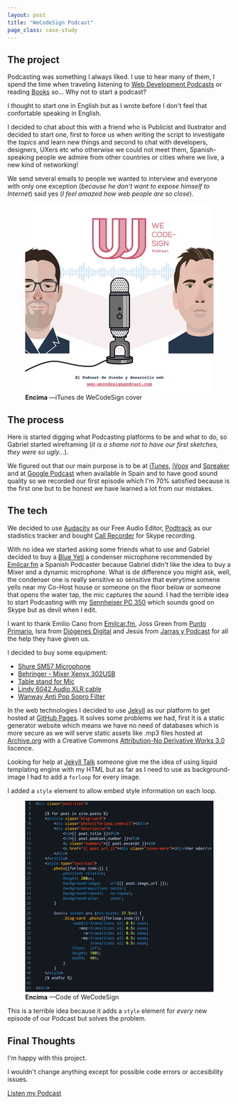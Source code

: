 ```yaml
---
layout: post
title: "WeCodeSign Podcast"
page_class: case-study
---
```


## The project

Podcasting was something I always liked. I use to hear many of them, I spend the time when traveling listening to <a class="link link--special" href="/resources/#podcasts/"  target="_blank" rel="noopener noreferrer">Web Development Podcasts</a> or reading <a class="link link--special" href="/resources/#books"  target="_blank" rel="noopener noreferrer">Books</a> so... Why not to start a podcast?

I thought to start one in English but as I wrote before I don't feel that confortable speaking in English.

I decided to chat about this with a friend who is Publicist and Ilustrator and decided to start one, first to force us when writing the script to investigate the _topics_ and learn new things and second to chat with developers, designers, UXers etc who otherwise we could not meet them, Spanish-speaking people we admire from other countries or cities where we live, a new kind of networking!

We send several emails to people we wanted to interview and everyone with only one exception (_because he don't want to expose himself to Internet_) said yes (_I feel amazed how web people are so close_).

<figure class="picture">
    <img src="/assets/images/proyecto-wecodesign-1.jpg" alt="Portada en iTunes de WeCodeSign.">
    <figcaption class="caption">
        <b title="encima">Encima</b>
        &mdash;iTunes de WeCodeSign cover
    </figcaption>
</figure>

## The process

Here is started digging what Podcasting platforms to be and what to do, so Gabriel started wireframing (_it is a shame not to have our first sketches, they were so ugly..._).

We figured out that our main purpose is to be at <a class="link link--special" href="https://itunes.apple.com/es/podcast/wecodesign-podcast/id1113501272?l=en"  target="_blank" rel="noopener noreferrer">iTunes</a>, <a class="link link--special" href="http://www.ivoox.com/escuchar-audios-wecodesign-podcast_al_5101204_1.html"  target="_blank" rel="noopener noreferrer">iVoox</a> and <a class="link link--special" href="http://www.spreaker.com/user/8737490"  target="_blank" rel="noopener noreferrer">Spreaker</a> and at <a class="link link--special" href="https://play.google.com/music/podcasts/publish?u=0&hl=es"  target="_blank" rel="noopener noreferrer">Google Podcast</a> when available in Spain and to have good sound quality so we recorded our first episode which I'm 70% satisfied because is the first one but to be honest we have learned a lot from our mistakes.

## The tech

We decided to use <a class="link link--special" href="https://sourceforge.net/projects/audacity/" target="_blank" rel="noopener noreferrer">Audacity</a> as our Free Audio Editor, <a class="link link--special" href="https://www.podtrac.com/" target="_blank" rel="noopener noreferrer">Podtrack</a> as our stadistics tracker and bought <a class="link link--special" href="http://www.ecamm.com/mac/callrecorder/" target="_blank" rel="noopener noreferrer">Call Recorder</a> for Skype recording.

With no idea we started asking some friends what to use and Gabriel decided to buy a <a class="link link--special" href="http://www.bluemic.com/products/yeti/" target="_blank" rel="noopener noreferrer">Blue Yeti</a> a condenser microphone recommended by <a class="link link--special" href="http://emilcar.fm/" target="_blank" rel="noopener noreferrer">Emilcar.fm</a> a Spanish Podcaster because Gabriel didn't like the idea to buy a Mixer and a dynamic microphone. What is de difference you might ask, well, the condenser one is really sensitive so sensitive that everytime somene yells near my Co-Host house or someone on the floor below or someone that opens the water tap, the mic captures the sound. I had the terrible idea to start Podcasting with my <a class="link link--special" href="http://en-us.sennheiser.com/professional-gamer-headset-super-noise-cancellation-pc-350" target="_blank" rel="noopener noreferrer">Sennheiser PC 350</a> which sounds good on Skype but as devil when I edit.

I want to thank Emilio Cano from <a class="link link--special" href="https://twitter.com/emilcar"  target="_blank" rel="noopener noreferrer">Emilcar.fm</a>, Joss Green from <a class="link link--special" href="https://twitter.com/jossgreen"  target="_blank" rel="noopener noreferrer">Punto Primario</a>, Isra from <a class="link link--special" href="https://twitter.com/diogenesdigita1"  target="_blank" rel="noopener noreferrer">Diógenes Digital</a> and Jesús from <a class="link link--special" href="https://twitter.com/Jarypod"  target="_blank" rel="noopener noreferrer">Jarras y Podcast</a> for all the help they have given us.

I decided to buy some equipment:

<ul>
	<li><a class="link link--special" href="https://www.amazon.es/Shure-SM57LCE-micr%C3%B3fono-profesional-sm-57lc/dp/B000CZ0R3S?ie=UTF8&ref_=pe_386191_132656271_TE_item" target="_blank" rel="noopener noreferrer">Shure SM57 Microphone</a></li>
	<li><a class="link link--special" href="https://www.amazon.es/Behringer-Mesa-mezclas-Xenyx-302USB/dp/B005EHILV4?ie=UTF8&ref_=pe_386191_132656271_TE_item" target="_blank" rel="noopener noreferrer">Behringer - Mixer Xenyx 302USB</a></li>
	<li><a class="link link--special" href="https://www.amazon.es/Soporte-micr%C3%B3fono-sobremesa-negro-Cablematic/dp/B00FDX3VXW?ie=UTF8&ref_=pe_386191_132656271_TE_item" target="_blank" rel="noopener noreferrer">Table stand for Mic</a></li>
	<li><a class="link link--special" href="https://www.amazon.es/Lindy-6042-Cable-hembra-metros/dp/B000QUQKLM?ie=UTF8&ref_=pe_386191_132656271_TE_item" target="_blank" rel="noopener noreferrer">Lindy 6042 Audio XLR cable</a></li>
	<li><a class="link link--special" href="https://www.amazon.es/Wanway-Filter-Filtro-Micr%C3%B3fono-Estudio/dp/B00K5NH0KA?ie=UTF8&ref_=pe_386191_132656271_TE_item" target="_blank" rel="noopener noreferrer">Wanway Anti Pop Sopro Filter</a></li>
</ul>

In the web technologies I decided to use <a class="link link--special" href="http://jekyllrb.com" target="_blank" rel="noopener noreferrer">Jekyll</a> as our platform to get hosted at <a class="link link--special" href="https://github.com/WeCodeSign/wecodesign.github.io" target="_blank" rel="noopener noreferrer">GitHub Pages</a>. It solves some problems we had, first it is a static generator website which means we have no need of databases which is more secure as we will serve static assets like .mp3 files hosted at <a class="link link--special" href="https://archive.org/" target="_blank" rel="noopener noreferrer">Archive.org</a> with a Creative Commons <a class="link link--special" href="http://creativecommons.org/licenses/by-nd/3.0/" target="_blank" rel="noopener noreferrer">Attribution-No Derivative Works 3.0</a> liscence.

Looking for help at <a class="link link--special" href="https://talk.jekyllrb.com/" target="_blank" rel="noopener noreferrer">Jekyll Talk</a> someone give me the idea of using liquid templating engine with my HTML but as far as I need to use as background-image I had to add a <code>forloop</code> for every image.

I added a <code>style</code> element to allow embed style information on each loop.

<figure class="picture">
    <img src="/assets/images/proyecto-wecodesign-2.jpg" alt="WeCodeSign's screenshot.">
    <figcaption class="caption">
        <b title="encima">Encima</b>
        &mdash;Code of WeCodeSign
    </figcaption>
</figure>

This is a terrible idea because it adds a <code>style</code> element for _every_ new episode of our Podcast but solves the problem.

## Final Thoughts

I'm happy with this project.

I wouldn't change anything except for possible code errors or accesibility issues.

<a class="link link--special" href="http://wecodesignpodcast.com" target="_blank" rel="noopener noreferrer">Listen my Podcast</a>
